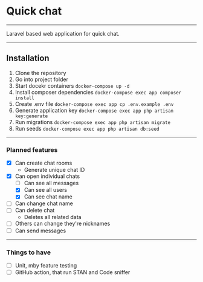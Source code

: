     
# Quick chat

---

Laravel based web application for quick chat.

---

## Installation

1. Clone the repository
2. Go into project folder
3. Start docekr containers `docker-compose up -d`
4. Install composer dependencies `docker-compose exec app composer install`
5. Create .env file `docker-compose exec app cp .env.example .env`
6. Generate application key `docker-compose exec app php artisan key:generate`
7. Run migrations `docker-compose exec app php artisan migrate`
8. Run seeds `docker-compose exec app php artisan db:seed`

---

### Planned features

- [x] Can create chat rooms
    - Generate unique chat ID
- [x] Can open individual chats
    - [ ] Can see all messages
    - [x] Can see all users
    - [x] Can see chat name
- [ ] Can change chat name
- [ ] Can delete chat
    - Deletes all related data
- [ ] Others can change they're nicknames
- [ ] Can send messages

---

### Things to have

- [ ] Unit, mby feature testing
- [ ] GitHub action, that run STAN and Code sniffer

